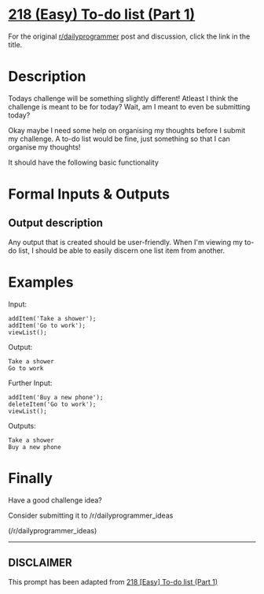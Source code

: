 # [218 (Easy) To-do list (Part 1)](https://www.reddit.com/r/dailyprogrammer/comments/39ws1x/20150615_challenge_218_easy_todo_list_part_1/)

For the original [r/dailyprogrammer](https://www.reddit.com/r/dailyprogrammer/) post and discussion, click the link in the title.

# Description
Todays challenge will be something slightly different! Atleast I think the challenge is meant to be for today? Wait, am I meant to even be submitting today? 

Okay maybe I need some help on organising my thoughts before I submit my challenge. A to-do list would be fine, just something so that I can organise my thoughts!

It should have the following basic functionality

# Formal Inputs & Outputs
## Output description
Any output that is created should be user-friendly. When I'm viewing my to-do list, I should be able to easily discern one list item from another.

# Examples
Input:


```
addItem('Take a shower');
addItem('Go to work');
viewList();
```
Output:


```
Take a shower
Go to work
```
Further Input:


```
addItem('Buy a new phone');
deleteItem('Go to work');
viewList();
```
Outputs:


```
Take a shower
Buy a new phone
```
# Finally
Have a good challenge idea?

Consider submitting it to /r/dailyprogrammer_ideas

(/r/dailyprogrammer_ideas)

----
## **DISCLAIMER**
This prompt has been adapted from [218 [Easy] To-do list (Part 1)](https://www.reddit.com/r/dailyprogrammer/comments/39ws1x/20150615_challenge_218_easy_todo_list_part_1/
)
